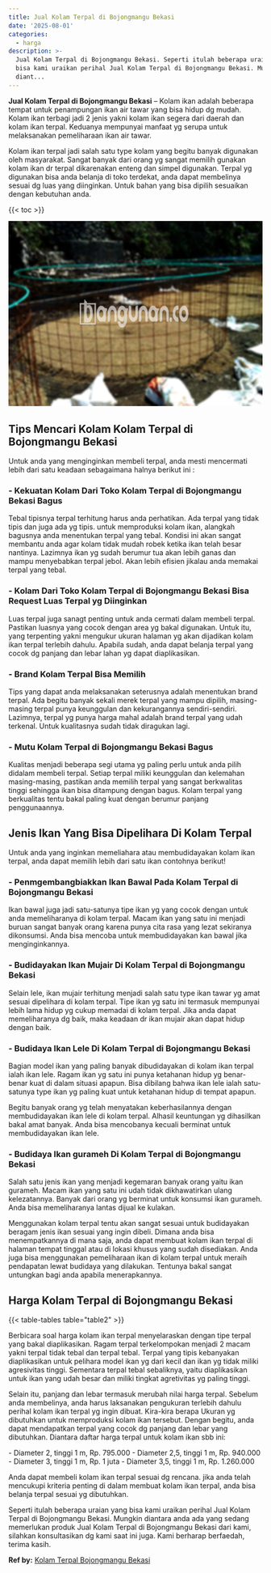 ```yaml
---
title: Jual Kolam Terpal di Bojongmangu Bekasi
date: '2025-08-01'
categories:
  - harga
description: >-
  Jual Kolam Terpal di Bojongmangu Bekasi. Seperti itulah beberapa uraian yang
  bisa kami uraikan perihal Jual Kolam Terpal di Bojongmangu Bekasi. Mungkin
  diant...
---
```


**Jual Kolam Terpal di Bojongmangu Bekasi** – Kolam ikan adalah beberapa tempat untuk penampungan ikan air tawar yang bisa hidup dg mudah. Kolam ikan terbagi jadi 2 jenis yakni kolam ikan segera dari daerah dan kolam ikan terpal. Keduanya mempunyai manfaat yg serupa untuk melaksanakan pemeliharaan ikan air tawar.

Kolam ikan terpal jadi salah satu type kolam yang begitu banyak digunakan oleh masyarakat. Sangat banyak dari orang yg sangat memilih gunakan kolam ikan dr terpal dikarenakan enteng dan simpel digunakan. Terpal yg digunakan bisa anda belanja di toko terdekat, anda dapat membelinya sesuai dg luas yang diinginkan. Untuk bahan yang bisa dipilih sesuaikan dengan kebutuhan anda.

{{< toc >}}

![Jual Kolam Terpal di Bojongmangu Bekasi](/images/jual-kolam-terpal-17.png)

## Tips Mencari Kolam Kolam Terpal di Bojongmangu Bekasi

Untuk anda yang menginginkan membeli terpal, anda mesti mencermati lebih dari satu keadaan sebagaimana halnya berikut ini :

### \- Kekuatan Kolam Dari Toko Kolam Terpal di Bojongmangu Bekasi Bagus

Tebal tipisnya terpal terhitung harus anda perhatikan. Ada terpal yang tidak tipis dan juga ada yg tipis. untuk memproduksi kolam ikan, alangkah bagusnya anda menentukan terpal yang tebal. Kondisi ini akan sangat membantu anda agar kolam tidak mudah robek ketika ikan telah besar nantinya. Lazimnya ikan yg sudah berumur tua akan lebih ganas dan mampu menyebabkan terpal jebol. Akan lebih efisien jikalau anda memakai terpal yang tebal.

### \- Kolam Dari Toko Kolam Terpal di Bojongmangu Bekasi Bisa Request Luas Terpal yg Diinginkan

Luas terpal juga sanagt penting untuk anda cermati dalam membeli terpal. Pastikan luasnya yang cocok dengan area yg bakal digunakan. Untuk itu, yang terpenting yakni mengukur ukuran halaman yg akan dijadikan kolam ikan terpal terlebih dahulu. Apabila sudah, anda dapat belanja terpal yang cocok dg panjang dan lebar lahan yg dapat diaplikasikan.

### \- Brand Kolam Terpal Bisa Memilih

Tips yang dapat anda melaksanakan seterusnya adalah menentukan brand terpal. Ada begitu banyak sekali merek terpal yang mampu dipilih, masing-masing terpal punya keunggulan dan kekurangannya sendiri-sendiri. Lazimnya, terpal yg punya harga mahal adalah brand terpal yang udah terkenal. Untuk kualitasnya sudah tidak diragukan lagi.

### \- Mutu Kolam Terpal di Bojongmangu Bekasi Bagus

Kualitas menjadi beberapa segi utama yg paling perlu untuk anda pilih didalam membeli terpal. Setiap terpal miliki keunggulan dan kelemahan masing-masing, pastikan anda memilih terpal yang sangat berkwalitas tinggi sehingga ikan bisa ditampung dengan bagus. Kolam terpal yang berkualitas tentu bakal paling kuat dengan berumur panjang penggunaannya.

## Jenis Ikan Yang Bisa Dipelihara Di Kolam Terpal

Untuk anda yang inginkan memeliahara atau membudidayakan kolam ikan terpal, anda dapat memilih lebih dari satu ikan contohnya berikut!

### \- Penmgembangbiakkan Ikan Bawal Pada Kolam Terpal di Bojongmangu Bekasi

Ikan bawal juga jadi satu-satunya tipe ikan yg yang cocok dengan untuk anda memeliharanya di kolam terpal. Macam ikan yang satu ini menjadi buruan sangat banyak orang karena punya cita rasa yang lezat sekiranya dikonsumsi. Anda bisa mencoba untuk membudidayakan kan bawal jika menginginkannya.

### \- Budidayakan Ikan Mujair Di Kolam Terpal di Bojongmangu Bekasi

Selain lele, ikan mujair terhitung menjadi salah satu type ikan tawar yg amat sesuai dipelihara di kolam terpal. Tipe ikan yg satu ini termasuk mempunyai lebih lama hidup yg cukup memadai di kolam terpal. Jika anda dapat memeliharanya dg baik, maka keadaan dr ikan mujair akan dapat hidup dengan baik.

### \- Budidaya Ikan Lele Di Kolam Terpal di Bojongmangu Bekasi

Bagian model ikan yang paling banyak dibudidayakan di kolam ikan terpal ialah ikan lele. Ragam ikan yg satu ini punya ketahanan hidup yg benar-benar kuat di dalam situasi apapun. Bisa dibilang bahwa ikan lele ialah satu-satunya type ikan yg paling kuat untuk ketahanan hidup di tempat apapun.

Begitu banyak orang yg telah menyatakan keberhasilannya dengan membudidayakan ikan lele di kolam terpal. Alhasil keuntungan yg dihasilkan bakal amat banyak. Anda bisa mencobanya kecuali berminat untuk membudidayakan ikan lele.

### \- Budidaya Ikan gurameh Di Kolam Terpal di Bojongmangu Bekasi

Salah satu jenis ikan yang menjadi kegemaran banyak orang yaitu ikan gurameh. Macam ikan yang satu ini udah tidak dikhawatirkan ulang kelezatannya. Banyak dari orang yg berminat untuk konsumsi ikan gurameh. Anda bisa memeliharanya lantas dijual ke kulakan.

Menggunakan kolam terpal tentu akan sangat sesuai untuk budidayakan beragam jenis ikan sesuai yang ingin dibeli. Dimana anda bisa menempatkannya di mana saja, anda dapat membuat kolam ikan terpal di halaman tempat tinggal atau di lokasi khusus yang sudah disediakan. Anda juga bisa menggunakan pemeliharaan ikan di kolam terpal untuk meraih pendapatan lewat budidaya yang dilakukan. Tentunya bakal sangat untungkan bagi anda apabila menerapkannya.

## Harga Kolam Terpal di Bojongmangu Bekasi

{{< table-tables table="table2" >}}

Berbicara soal harga kolam ikan terpal menyelaraskan dengan tipe terpal yang bakal diaplikasikan. Ragam terpal terkelompokan menjadi 2 macam yakni terpal tidak tebal dan terpal tebal. Terpal yang tipis kebanyakan diaplikasikan untuk pelihara model ikan yg dari kecil dan ikan yg tidak miliki agresivitas tinggi. Sementara terpal tebal sebaliknya, yaitu diaplikasikan untuk ikan yang udah besar dan miliki tingkat agretivitas yg paling tinggi.

Selain itu, panjang dan lebar termasuk merubah nilai harga terpal. Sebelum anda membelinya, anda harus laksanakan pengukuran terlebih dahulu perihal kolam ikan terpal yg ingin dibuat. Kira-kira berapa Ukuran yg dibutuhkan untuk memproduksi kolam ikan tersebut. Dengan begitu, anda dapat mendapatkan terpal yang cocok dg panjang dan lebar yang dibutuhkan. Diantara daftar harga terpal untuk kolam ikan sbb ini:

\- Diameter 2, tinggi 1 m, Rp. 795.000 - Diameter 2,5, tinggi 1 m, Rp. 940.000 - Diameter 3, tinggi 1 m, Rp. 1 juta - Diameter 3,5, tinggi 1 m, Rp. 1.260.000

Anda dapat membeli kolam ikan terpal sesuai dg rencana. jika anda telah mencukupi kriteria penting di dalam membuat kolam ikan terpal, anda bisa belanja terpal sesuai yg dibutuhkan.

Seperti itulah beberapa uraian yang bisa kami uraikan perihal Jual Kolam Terpal di Bojongmangu Bekasi. Mungkin diantara anda ada yang sedang memerlukan produk Jual Kolam Terpal di Bojongmangu Bekasi dari kami, silahkan konsultasikan dg kami saat ini juga. Kami berharap berfaedah, terima kasih.

**Ref by:** [Kolam Terpal Bojongmangu Bekasi](https://id.wikipedia.org/wiki/Kolam)

